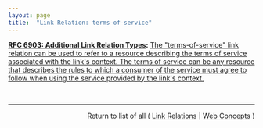 ```yaml
---
layout: page
title:  "Link Relation: terms-of-service"
---
```


**[RFC 6903: Additional Link Relation Types](/specs/IETF/RFC/6903 "This specification defines a number of additional link relation types that can used for a range of purposes in a variety of applications types."):** [The "terms-of-service" link relation can be used to refer to a resource describing the terms of service associated with the link's context. The terms of service can be any resource that describes the rules to which a consumer of the service must agree to follow when using the service provided by the link's context.](http://tools.ietf.org/html/rfc6903#section-5 "Read documentation for Link Relation &#34;terms-of-service&#34;")

<br/>
<hr/>

<p style="text-align: right">Return to list of all ( <a href="../link-relations">Link Relations</a> | <a href="../">Web Concepts</a> )</p>